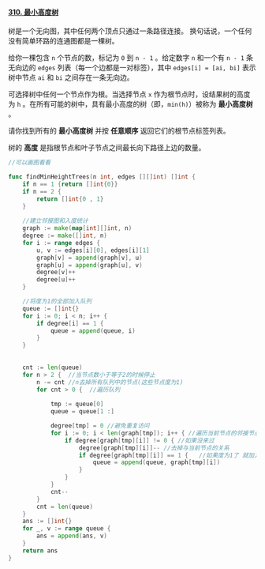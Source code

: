 #### [310. 最小高度树](https://leetcode-cn.com/problems/minimum-height-trees/)

树是一个无向图，其中任何两个顶点只通过一条路径连接。 换句话说，一个任何没有简单环路的连通图都是一棵树。

给你一棵包含 `n` 个节点的数，标记为 `0` 到 `n - 1` 。给定数字 `n` 和一个有 `n - 1` 条无向边的 `edges` 列表（每一个边都是一对标签），其中 `edges[i] = [ai, bi]` 表示树中节点 `ai` 和 `bi` 之间存在一条无向边。

可选择树中任何一个节点作为根。当选择节点 `x` 作为根节点时，设结果树的高度为 `h` 。在所有可能的树中，具有最小高度的树（即，`min(h)`）被称为 **最小高度树** 。

请你找到所有的 **最小高度树** 并按 **任意顺序** 返回它们的根节点标签列表。

树的 **高度** 是指根节点和叶子节点之间最长向下路径上边的数量。

 

```go
//可以画图看看 

func findMinHeightTrees(n int, edges [][]int) []int {
    if n == 1 {return []int{0}}
    if n == 2 {
        return []int{0 , 1}
    }
    
    //建立邻接图和入度统计
    graph := make(map[int][]int, n)
    degree := make([]int, n)
    for i := range edges {
        u, v := edges[i][0], edges[i][1]
        graph[v] = append(graph[v], u)
        graph[u] = append(graph[u], v)
        degree[v]++
        degree[u]++ 
    }

    //将度为1的全部加入队列
    queue := []int{}
    for i := 0; i < n; i++ {
        if degree[i] == 1 {
            queue = append(queue, i)
        }
    }
    
    
    cnt := len(queue)
    for n > 2 {  //当节点数小于等于2的时候停止
        n -= cnt //n去掉所有队列中的节点(这些节点度为1)
        for cnt > 0 {  //遍历队列
            
            tmp := queue[0]
            queue = queue[1 :]

            degree[tmp] = 0 //避免重复访问
            for i := 0; i < len(graph[tmp]); i++ { //遍历当前节点的邻接节点
                if degree[graph[tmp][i]] != 0 { //如果没来过
                    degree[graph[tmp][i]]-- //去掉与当前节点的关系
                    if degree[graph[tmp][i]] == 1 {   //如果度为1了 就加入队列
                        queue = append(queue, graph[tmp][i])
                    }
                }
            }
            cnt--
        }
        cnt = len(queue)
    }
    ans := []int{}
    for _, v := range queue {
        ans = append(ans, v)
    }
    return ans
}
```

